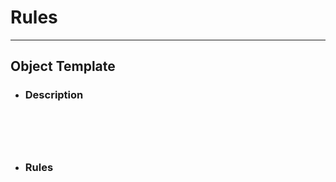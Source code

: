 # Rules

---

##  Object Template

*  ### Description
   ```
   
    
    
    
   ```
    



* ### Rules
   ```
   
    
    
    
   ```



